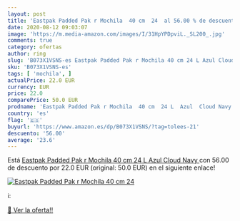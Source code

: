 ```yaml
---
layout: post
title: 'Eastpak Padded Pak r Mochila  40 cm  24  al 56.00 % de descuento'
date: 2020-08-12 09:03:07
image: 'https://m.media-amazon.com/images/I/31HpYPDpviL._SL200_.jpg'
comments: true
category: ofertas
author: ring
slug: 'B073X1VSNS-es Eastpak Padded Pak r Mochila 40 cm 24 L Azul Cloud Navy'
sku: 'B073X1VSNS-es'
tags: [ 'mochila', ]
actualPrice: 22.0 EUR
currency: EUR
price: 22.0
comparePrice: 50.0 EUR
prodname: 'Eastpak Padded Pak r Mochila  40 cm  24 L  Azul  Cloud Navy '
country: 'es'
flag: '🇪🇸'
buyurl: 'https://www.amazon.es/dp/B073X1VSNS/?tag=tolees-21'
descuento: '56.00'
average: '23.6'
---
```


Está [Eastpak Padded Pak r Mochila  40 cm  24 L  Azul  Cloud Navy ](https://www.amazon.es/dp/B073X1VSNS/?tag=tolees-21) con 56.00 de descuento por 22.0 EUR (original: 50.0 EUR) en el siguiente enlace!

[![Eastpak Padded Pak r Mochila  40 cm  24 ](https://m.media-amazon.com/images/I/31HpYPDpviL._SL200_.jpg)](https://www.amazon.es/dp/B073X1VSNS/?tag=tolees-21)

ℹ️:


[🛒 Ver la oferta!!](https://www.amazon.es/dp/B073X1VSNS/?tag=tolees-21)
